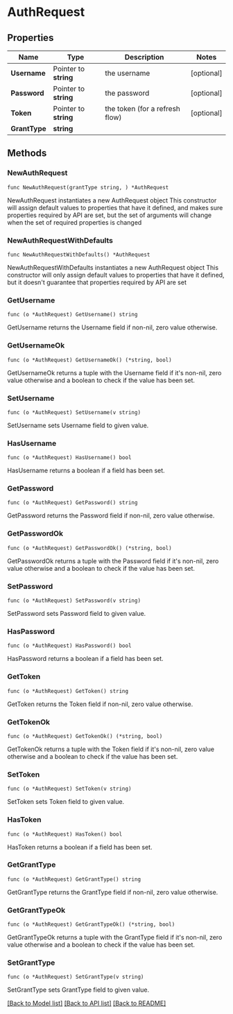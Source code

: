 # AuthRequest

## Properties

Name | Type | Description | Notes
------------ | ------------- | ------------- | -------------
**Username** | Pointer to **string** | the username | [optional] 
**Password** | Pointer to **string** | the password | [optional] 
**Token** | Pointer to **string** | the token (for a refresh flow) | [optional] 
**GrantType** | **string** |  | 

## Methods

### NewAuthRequest

`func NewAuthRequest(grantType string, ) *AuthRequest`

NewAuthRequest instantiates a new AuthRequest object
This constructor will assign default values to properties that have it defined,
and makes sure properties required by API are set, but the set of arguments
will change when the set of required properties is changed

### NewAuthRequestWithDefaults

`func NewAuthRequestWithDefaults() *AuthRequest`

NewAuthRequestWithDefaults instantiates a new AuthRequest object
This constructor will only assign default values to properties that have it defined,
but it doesn't guarantee that properties required by API are set

### GetUsername

`func (o *AuthRequest) GetUsername() string`

GetUsername returns the Username field if non-nil, zero value otherwise.

### GetUsernameOk

`func (o *AuthRequest) GetUsernameOk() (*string, bool)`

GetUsernameOk returns a tuple with the Username field if it's non-nil, zero value otherwise
and a boolean to check if the value has been set.

### SetUsername

`func (o *AuthRequest) SetUsername(v string)`

SetUsername sets Username field to given value.

### HasUsername

`func (o *AuthRequest) HasUsername() bool`

HasUsername returns a boolean if a field has been set.

### GetPassword

`func (o *AuthRequest) GetPassword() string`

GetPassword returns the Password field if non-nil, zero value otherwise.

### GetPasswordOk

`func (o *AuthRequest) GetPasswordOk() (*string, bool)`

GetPasswordOk returns a tuple with the Password field if it's non-nil, zero value otherwise
and a boolean to check if the value has been set.

### SetPassword

`func (o *AuthRequest) SetPassword(v string)`

SetPassword sets Password field to given value.

### HasPassword

`func (o *AuthRequest) HasPassword() bool`

HasPassword returns a boolean if a field has been set.

### GetToken

`func (o *AuthRequest) GetToken() string`

GetToken returns the Token field if non-nil, zero value otherwise.

### GetTokenOk

`func (o *AuthRequest) GetTokenOk() (*string, bool)`

GetTokenOk returns a tuple with the Token field if it's non-nil, zero value otherwise
and a boolean to check if the value has been set.

### SetToken

`func (o *AuthRequest) SetToken(v string)`

SetToken sets Token field to given value.

### HasToken

`func (o *AuthRequest) HasToken() bool`

HasToken returns a boolean if a field has been set.

### GetGrantType

`func (o *AuthRequest) GetGrantType() string`

GetGrantType returns the GrantType field if non-nil, zero value otherwise.

### GetGrantTypeOk

`func (o *AuthRequest) GetGrantTypeOk() (*string, bool)`

GetGrantTypeOk returns a tuple with the GrantType field if it's non-nil, zero value otherwise
and a boolean to check if the value has been set.

### SetGrantType

`func (o *AuthRequest) SetGrantType(v string)`

SetGrantType sets GrantType field to given value.



[[Back to Model list]](../README.md#documentation-for-models) [[Back to API list]](../README.md#documentation-for-api-endpoints) [[Back to README]](../README.md)


